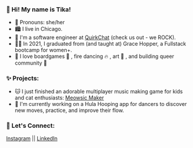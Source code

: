 ### 👋 Hi! My name is Tika!

- 👸 Pronouns: she/her
- 🏙 I live in Chicago.
- 👾 I'm a software engineer at [QuirkChat][5] (check us out - we ROCK).
- 👩‍🏫 In 2021, I graduated from (and taught at) Grace Hopper, a Fullstack bootcamp for women+.
- 💜 I love boardgames 🎲 , fire dancing 🔥 , art 🎨 , and building queer community 🌈 

### ✨ Projects:
- 🐱 I just finished an adorable multiplayer music making game for kids and cat enthusiasts: [Meowsic Maker][3]
- 💃 I'm currently working on a Hula Hooping app for dancers to discover new moves, practice, and improve their flow.

### 🧩 Let's Connect:
<!-- Social Media:-->
[Instagram][1] || [LinkedIn][2] 

<!-- ### 🤓 My NERD stack: -->

<!-- Icons -->
<!-- Links -->
[1]: https://instagram.com/tikallyn
[2]: https://www.linkedin.com/in/tika-llyn/
[3]: http://meowsicmaker.herokuapp.com
[4]: https://cryptozombies.io/
[5]: http://quirkchat.com
